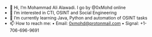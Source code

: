 - 👋 Hi, I’m Mohammad Ali Alawadi. I go by @0xMohd online
- 👀 I’m interested in CTI, OSINT and Social Engineering
- 🌱 I’m currently learning Java, Python and automation of OSINT tasks
- 📫 How to reach me:
• Email: 0xmohd@protonmail.com
• Signal: +1-706-696-9691
